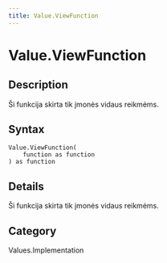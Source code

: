 ```yaml
---
title: Value.ViewFunction
---
```


# Value.ViewFunction


## Description

Ši funkcija skirta tik įmonės vidaus reikmėms.


## Syntax

```powerquery
Value.ViewFunction(
    function as function
) as function
```


## Details

Ši funkcija skirta tik įmonės vidaus reikmėms.



## Category
Values.Implementation
